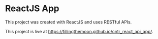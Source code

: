 # ReactJS App

This project was created with ReactJS and uses RESTful APIs.

This project is live at https://fillingthemoon.github.io/cntr_react_api_app/.
